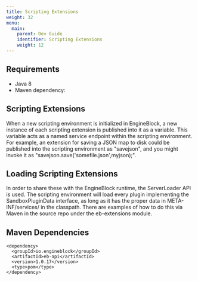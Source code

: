 ```yaml
---
title: Scripting Extensions    
weight: 32
menu:
  main:
    parent: Dev Guide
    identifier: Scripting Extensions
    weight: 12
---
```


## Requirements

- Java 8
- Maven dependency:

## Scripting Extensions

When a new scripting environment is initialized in EngineBlock, a new instance of each scripting extension is published into it as a variable. This variable acts as a named service endpoint within the scripting environment. For example, an extension for saving a JSON map to disk could be published into the scripting environment as "savejson", and you might invoke it as "savejson.save('somefile.json',myjson);".

## Loading Scripting Extensions

In order to share these with the EngineBlock runtime, the ServerLoader API is used. The scripting environment will load every plugin implementing the SandboxPluginData interface, as long as it has the proper data in META-INF/services/ in the classpath. There are examples of how to do this via Maven in the source repo under the eb-extensions module.

## Maven Dependencies

~~~
<dependency>
  <groupId>io.engineblock</groupId>
  <artifactId>eb-api</artifactId>
  <version>1.0.17</version>
  <type>pom</type>
</dependency>
~~~
